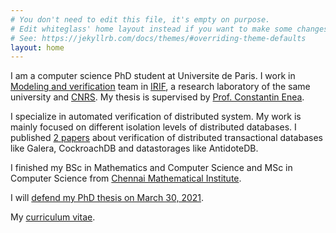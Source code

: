 ```yaml
---
# You don't need to edit this file, it's empty on purpose.
# Edit whiteglass' home layout instead if you want to make some changes.
# See: https://jekyllrb.com/docs/themes/#overriding-theme-defaults
layout: home
---
```

I am a computer science PhD student at Universite de Paris. I work in [Modeling and verification][2] team in [IRIF][3], a research laboratory of the same university and [CNRS][5]. My thesis is supervised by [Prof. Constantin Enea][1].

I specialize in automated verification of distributed system. My work is mainly focused on different isolation levels of distributed databases. I published [2 papers](/publications/) about verification of distributed transactional databases like Galera, CockroachDB and datastorages like AntidoteDB.

I finished my BSc in Mathematics and Computer Science and MSc in Computer Science from [Chennai Mathematical Institute][4].

I will [defend my PhD thesis on March 30, 2021][7]. 

My [curriculum vitae][6].

[1]: https://www.irif.fr/~cenea
[2]: https://www.irif.fr/en/equipes/verif/index
[3]: https://www.irif.fr
[4]: https://www.cmi.ac.in
[5]: http://www.cnrs.fr/en
[6]: /ranadeep_cv.pdf
[7]: /defense